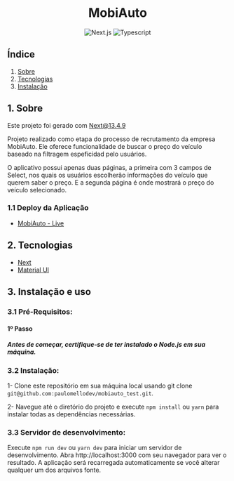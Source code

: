 <h1 align="center">MobiAuto</h1>

<div align="center">

![Next.js](https://img.shields.io/badge/Next-000?style=for-the-badge&logo=next.js&logoColor=) ![Typescript](https://img.shields.io/badge/TypeScript-007ACC?style=for-the-badge&logo=typescript&logoColor=fff)

</div>

<h2>Índice</h2>

1. [ Sobre ](#sobre)
2. [ Tecnologias](#techs)
3. [ Instalação ](#install)

<a name="sobre"></a>

## 1. Sobre

Este projeto foi gerado com Next@13.4.9

Projeto realizado como etapa do processo de recrutamento da empresa MobiAuto. Ele oferece funcionalidade de buscar o preço do veículo baseado na filtragem espeficidad pelo usuários.

O aplicativo possui apenas duas páginas, a primeira com 3 campos de Select, nos quais os usuários escolherão informações do veículo que querem saber o preço. E a segunda página é onde mostrará o preço do veículo selecionado.

### 1.1 Deploy da Aplicação

- <a name="MobiAuto_teste" href="https://mobiauto-test.vercel.app/" target="_blank">MobiAuto - Live</a>

<a name="techs"></a>

## 2. Tecnologias

- <a name="next" href="https://nextjs.org/docs" target="_blank">Next</a>
- <a name="materialUI" href="https://mui.com/" target="_blank">Material UI</a>

<a name="install"></a>

## 3. Instalação e uso

### 3.1 Pré-Requisitos:

  <h4>1º Passo</h4>
  <h5>Antes de começar, certifique-se de ter instalado o Node.js em sua máquina.</h3>

### 3.2 Instalação:

1- Clone este repositório em sua máquina local usando git clone `git@github.com:paulomellodev/mobiauto_test.git`.

2- Navegue até o diretório do projeto e execute `npm install` ou `yarn` para instalar todas as dependências necessárias.

### 3.3 Servidor de desenvolvimento:

Execute `npm run dev` ou `yarn dev` para iniciar um servidor de desenvolvimento. Abra http://localhost:3000 com seu navegador para ver o resultado. A aplicação será recarregada automaticamente se você alterar qualquer um dos arquivos fonte.

